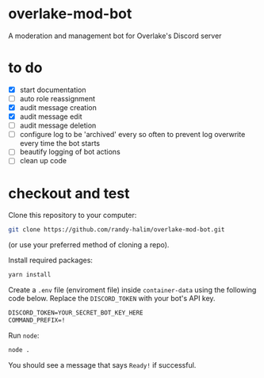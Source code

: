 # overlake-mod-bot
A moderation and management bot for Overlake's Discord server

# to do
- [x] start documentation
- [ ] auto role reassignment
- [x] audit message creation
- [x] audit message edit
- [ ] audit message deletion
- [ ] configure log to be 'archived' every so often to prevent log overwrite every time the bot starts
- [ ] beautify logging of bot actions
- [ ] clean up code

# checkout and test
Clone this repository to your computer:
```sh
git clone https://github.com/randy-halim/overlake-mod-bot.git
```
(or use your preferred method of cloning a repo).

Install required packages:
```sh
yarn install
```

Create a `.env` file (enviroment file) inside `container-data` using the following code below. Replace the `DISCORD_TOKEN` with your bot's API key.
```txt
DISCORD_TOKEN=YOUR_SECRET_BOT_KEY_HERE
COMMAND_PREFIX=!
```

Run `node`:
```sh
node .
```
You should see a message that says `Ready!` if successful.
